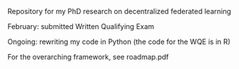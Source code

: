 Repository for my PhD research on decentralized federated learning

February: submitted Written Qualifying Exam

Ongoing: rewriting my code in Python (the code for the WQE is in R)

For the overarching framework, see roadmap.pdf
